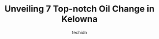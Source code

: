 ---
layout: ampstory
image: https://i0.wp.com/www.auto.or.id/wp-content/uploads/2023/06/jiffy-lube-0-kelowna-1686325407.jpeg?resize=640,853
author: techidn
featured: false
description: Kelowna, British Columbia, Canada is a haven for Oil Change enthusiasts, boasting an impressive array of 7 top-notch establishments. Whether youre a seasoned connoisseur or simply curious t
title: Unveiling 7 Top-notch Oil Change in Kelowna
cover:
   title: Unveiling 7 Top-notch Oil Change in Kelowna
   subtitle: AUTO.OR.ID
   background: https://www.auto.or.id/wp-content/uploads/2023/06/jiffy-lube-0-kelowna-1686325407.jpeg

pages: 
 - layout: thirds
   top: <h1>#1 Mr. Lube + Tires</h1>
   bottom: "<p>Been going here for years. Just had an oil change today and realized I have never done a review before. They always have excellent customer service and are very fast. The</p>"
   background: https://www.auto.or.id/wp-content/uploads/2023/06/jiffy-lube-1-kelowna-1686325409.jpeg
   backgroundblur: true
 - layout: thirds
   top: <h1>#2 Take 5 Oil Change</h1>
   bottom: "<p>1675 Commerce Ave, Kelowna, BC V1X 8A9, Canada</p>"
   background: https://www.auto.or.id/wp-content/uploads/2023/06/jiffy-lube-2-kelowna-1686325409.png
   cta:
      link: https://www.auto.or.id/unveiling-7-top-notch-oil-change-in-kelowna/
      text: Unveiling 7 Top-notch Oil Change in Kelowna
 - layout: thirds
   top: <h1>#3 Great Canadian Oil Change</h1>
   bottom: "<p>1785 Harvey Ave, Kelowna, BC V1Y 6G4, Canada</p>"
   background: https://images.unsplash.com/photo-1641921966132-371cca4de3a1?ixlib=rb-4.0.3&ixid=MnwxMjA3fDB8MHxwaG90by1wYWdlfHx8fGVufDB8fHx8&auto=format&fit=crop&w=640&h=853&q=80
   cta:
      link: https://www.auto.or.id/unveiling-7-top-notch-oil-change-in-kelowna/
      text: Unveiling 7 Top-notch Oil Change in Kelowna
 - layout: thirds
   top: <h1>#4 Great Canadian Oil Change</h1>
   bottom: "<p>1735 Richter St, Kelowna, BC V1Y 2M5, Canada</p>"
   background: https://images.unsplash.com/photo-1617498115469-2a7ee098a575?ixlib=rb-4.0.3&ixid=MnwxMjA3fDB8MHxwaG90by1wYWdlfHx8fGVufDB8fHx8&auto=format&fit=crop&w=640&h=853&q=80
   cta:
      link: https://www.auto.or.id/unveiling-7-top-notch-oil-change-in-kelowna/
      text: Unveiling 7 Top-notch Oil Change in Kelowna
 - layout: thirds
   top: <h1>#5 ValleyPro Autohouse</h1>
   bottom: "<p>158 Old Vernon Rd, Kelowna, BC V1X 4R2, Canada</p>"
   background: https://images.unsplash.com/photo-1575052159402-d23d4fab400c?ixlib=rb-4.0.3&ixid=MnwxMjA3fDB8MHxwaG90by1wYWdlfHx8fGVufDB8fHx8&auto=format&fit=crop&w=640&h=853&q=80
   cta:
      link: https://www.auto.or.id/unveiling-7-top-notch-oil-change-in-kelowna/
      text: Unveiling 7 Top-notch Oil Change in Kelowna
 - layout: thirds
   top: <h1>#6 Kal Tire</h1>
   bottom: "<p>2233 Leckie Rd, Kelowna, BC V1X 6Y5, Canada</p>"
   background: https://images.unsplash.com/photo-1604755940678-ffbf0c1fcc37?ixlib=rb-4.0.3&ixid=MnwxMjA3fDB8MHxwaG90by1wYWdlfHx8fGVufDB8fHx8&auto=format&fit=crop&w=640&h=853&q=80
   cta:
      link: https://www.auto.or.id/unveiling-7-top-notch-oil-change-in-kelowna/
      text: Unveiling 7 Top-notch Oil Change in Kelowna
 - layout: thirds
   top: <h1>#7 Car Craft Automotive</h1>
   bottom: "<p>1962 Windsor Rd, Kelowna, BC V1Y 4R5, Canada</p>"
   background: https://images.unsplash.com/photo-1580540149927-0d212125eadb?ixlib=rb-4.0.3&ixid=MnwxMjA3fDB8MHxwaG90by1wYWdlfHx8fGVufDB8fHx8&auto=format&fit=crop&w=640&h=853&q=80
   cta:
      link: https://www.auto.or.id/unveiling-7-top-notch-oil-change-in-kelowna/
      text: Unveiling 7 Top-notch Oil Change in Kelowna
 - layout: thirds
   middle: Continue reading...
   background: https://images.unsplash.com/photo-1577696467903-bee9f5ee9fe9?ixlib=rb-4.0.3&ixid=MnwxMjA3fDB8MHxwaG90by1wYWdlfHx8fGVufDB8fHx8&auto=format&fit=crop&w=640&h=853&q=80
   cta:
      link: https://www.auto.or.id/unveiling-7-top-notch-oil-change-in-kelowna/
      text: Unveiling 7 Top-notch Oil Change in Kelowna

---
